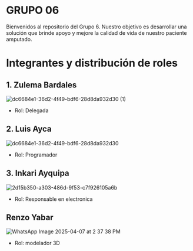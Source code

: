 # GRUPO 06
Bienvenidos al repositorio del Grupo 6. Nuestro objetivo es desarrollar una solución que brinde apoyo y mejore la calidad de vida de nuestro paciente amputado.
# Integrantes y distribución de roles
## 1. Zulema Bardales
![dc6684e1-36d2-4f49-bdf6-28d8da932d30 (1)](https://github.com/user-attachments/assets/c7db6a57-5b68-47cf-8411-5dad50edfc2b)
- Rol: Delegada
## 2. Luis Ayca
![dc6684e1-36d2-4f49-bdf6-28d8da932d30](https://github.com/user-attachments/assets/49886b33-943c-4c6c-ac6a-0cfb2088eab5)
- Rol: Programador
## 3. Inkari Ayquipa
![2d15b350-a303-486d-9f53-c7f926105a6b](https://github.com/user-attachments/assets/ddce0fa0-51ef-4b27-820c-ec81828b5c16)
- Rol: Responsable en electronica
## Renzo Yabar 
![WhatsApp Image 2025-04-07 at 2 37 38 PM](https://github.com/user-attachments/assets/6d053e27-935c-4d38-ab6e-a2c2eaaa0287)
- Rol: modelador 3D
